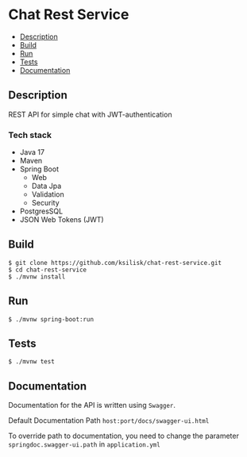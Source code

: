 # Chat Rest Service
* [Description](#description)
* [Build](#build)
* [Run](#run)
* [Tests](#tests)
* [Documentation](#documentation)
## Description
REST API for simple chat with JWT-authentication

### Tech stack
* Java 17
* Maven
* Spring Boot
  * Web
  * Data Jpa
  * Validation
  * Security
* PostgresSQL
* JSON Web Tokens (JWT)

## Build
    $ git clone https://github.com/ksilisk/chat-rest-service.git
    $ cd chat-rest-service
    $ ./mvnw install
## Run
    $ ./mvnw spring-boot:run
## Tests
    $ ./mvnw test
## Documentation
Documentation for the API is written using `Swagger`.

Default Documentation Path `host:port/docs/swagger-ui.html`

To override path to documentation, you need to change the parameter `springdoc.swagger-ui.path` in `application.yml`

